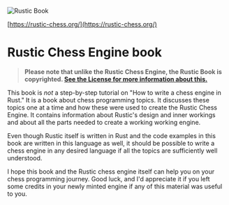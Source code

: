 ![Rustic Book](https://rustic-chess.org/img/rustic-book.jpg)

[https://rustic-chess.org/](https://rustic-chess.org/)

# Rustic Chess Engine book

>**Please note that unlike the Rustic Chess Engine, the Rustic Book is
copyrighted. [See the License for more information about
this.](https://github.com/mvanthoor/rustic-book?tab=License-1-ov-file)**

This book is _not_ a step-by-step tutorial on "How to write a chess engine
in Rust." It is a book about chess programming topics. It discusses these
topics one at a time and how these were used to create the Rustic Chess
Engine. It contains information about Rustic's design and inner workings
and about all the parts needed to create a working working engine.

Even though Rustic itself is written in Rust and the code examples in this
book are written in this language as well, it should be possible to write a
chess engine in any desired language if all the topics are sufficiently
well understood.

I hope this book and the Rustic chess engine itself can help you on your
chess programming journey. Good luck, and I'd appreciate it if you left
some credits in your newly minted engine if any of this material was useful
to you.